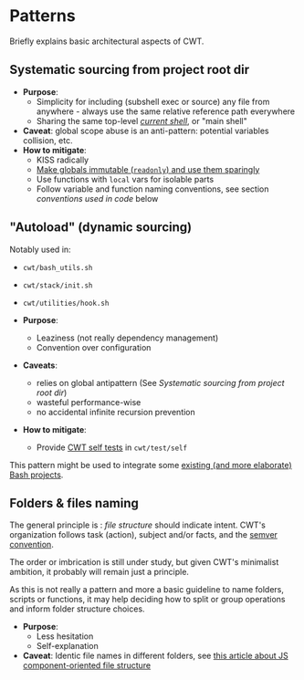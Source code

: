 # Patterns

Briefly explains basic architectural aspects of CWT.

## Systematic sourcing from project root dir

- **Purpose**:
    - Simplicity for including (subshell exec or source) any file from anywhere - always use the same relative reference path everywhere
    - Sharing the same top-level [*current shell*](http://wiki.bash-hackers.org/scripting/processtree), or "main shell"
- **Caveat**: global scope abuse is an anti-pattern: potential variables collision, etc.
- **How to mitigate**:
    - KISS radically
    - [Make globals immutable (`readonly`) and use them sparingly](http://www.kfirlavi.com/blog/2012/11/14/defensive-bash-programming/)
    - Use functions with `local` vars for isolable parts
    - Follow variable and function naming conventions, see section *conventions used in code* below

## "Autoload" (dynamic sourcing)

Notably used in:

- `cwt/bash_utils.sh`
- `cwt/stack/init.sh`
- `cwt/utilities/hook.sh`

- **Purpose**:
    - Leaziness (not really dependency management)
    - Convention over configuration
- **Caveats**:
    - relies on global antipattern (See *Systematic sourcing from project root dir*)
    - wasteful performance-wise
    - no accidental infinite recursion prevention
- **How to mitigate**:
    - Provide [CWT self tests](https://github.com/sstephenson/bats) in `cwt/test/self`

This pattern might be used to integrate some [existing (and more elaborate) Bash projects](https://github.com/awesome-lists/awesome-bash).

## Folders & files naming

The general principle is : *file structure* should indicate intent. CWT's organization follows task (action), subject and/or facts, and the [semver convention](https://semver.org/).

The order or imbrication is still under study, but given CWT's minimalist ambition, it probably will remain just a principle.

As this is not really a pattern and more a basic guideline to name folders, scripts or functions, it may help deciding how to split or group operations and inform folder structure choices.

- **Purpose**:
    - Less hesitation
    - Self-explanation
- **Caveat**: Identic file names in different folders, see [this article about JS component-oriented file structure](https://hackernoon.com/the-100-correct-way-to-structure-a-react-app-or-why-theres-no-such-thing-3ede534ef1ed)
